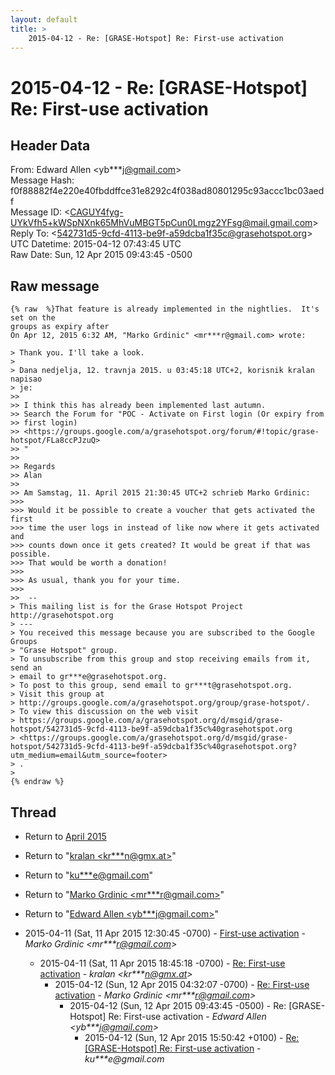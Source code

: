 ```yaml
---
layout: default
title: >
    2015-04-12 - Re: [GRASE-Hotspot] Re: First-use activation
---
```


# 2015-04-12 - Re: [GRASE-Hotspot] Re: First-use activation

## Header Data

From: Edward Allen \<yb***j@gmail.com\><br>
Message Hash: f0f88882f4e220e40fbddffce31e8292c4f038ad80801295c93accc1bc03aedf<br>
Message ID: \<CAGUY4fyg-UYkVfh5+kWSpNXnk65MhVuMBGT5pCun0Lmgz2YFsg@mail.gmail.com\><br>
Reply To: \<542731d5-9cfd-4113-be9f-a59dcba1f35c@grasehotspot.org\><br>
UTC Datetime: 2015-04-12 07:43:45 UTC<br>
Raw Date: Sun, 12 Apr 2015 09:43:45 -0500<br>

## Raw message

```
{% raw  %}That feature is already implemented in the nightlies.  It's set on the
groups as expiry after
On Apr 12, 2015 6:32 AM, "Marko Grdinic" <mr***r@gmail.com> wrote:

> Thank you. I'll take a look.
>
> Dana nedjelja, 12. travnja 2015. u 03:45:18 UTC+2, korisnik kralan napisao
> je:
>>
>> I think this has already been implemented last autumn.
>> Search the Forum for "POC - Activate on First login (Or expiry from
>> first login)
>> <https://groups.google.com/a/grasehotspot.org/forum/#!topic/grase-hotspot/FLa8ccPJzuQ>
>> "
>>
>> Regards
>> Alan
>>
>> Am Samstag, 11. April 2015 21:30:45 UTC+2 schrieb Marko Grdinic:
>>>
>>> Would it be possible to create a voucher that gets activated the first
>>> time the user logs in instead of like now where it gets activated and
>>> counts down once it gets created? It would be great if that was possible.
>>> That would be worth a donation!
>>>
>>> As usual, thank you for your time.
>>>
>>  --
> This mailing list is for the Grase Hotspot Project http://grasehotspot.org
> ---
> You received this message because you are subscribed to the Google Groups
> "Grase Hotspot" group.
> To unsubscribe from this group and stop receiving emails from it, send an
> email to gr***e@grasehotspot.org.
> To post to this group, send email to gr***t@grasehotspot.org.
> Visit this group at
> http://groups.google.com/a/grasehotspot.org/group/grase-hotspot/.
> To view this discussion on the web visit
> https://groups.google.com/a/grasehotspot.org/d/msgid/grase-hotspot/542731d5-9cfd-4113-be9f-a59dcba1f35c%40grasehotspot.org
> <https://groups.google.com/a/grasehotspot.org/d/msgid/grase-hotspot/542731d5-9cfd-4113-be9f-a59dcba1f35c%40grasehotspot.org?utm_medium=email&utm_source=footer>
> .
>
{% endraw %}
```

## Thread

+ Return to [April 2015](/archive/2015/04)

+ Return to "[kralan <kr***n<span>@</span>gmx.at>](/authors/kr___n_at_gmx_at)"
+ Return to "[ku***e<span>@</span>gmail.com](/authors/ku___e_at_gmail_com)"
+ Return to "[Marko Grdinic <mr***r<span>@</span>gmail.com>](/authors/mr___r_at_gmail_com)"
+ Return to "[Edward Allen <yb***j<span>@</span>gmail.com>](/authors/yb___j_at_gmail_com)"

+ 2015-04-11 (Sat, 11 Apr 2015 12:30:45 -0700) - [First-use activation](/archive/2015/04/24db70b3de803bff0a3fe9e0b032ed27d3ddbd18d58943360fb1cbbe5f3f09b7) - _Marko Grdinic \<mr***r@gmail.com\>_
  + 2015-04-11 (Sat, 11 Apr 2015 18:45:18 -0700) - [Re: First-use activation](/archive/2015/04/b2cf503513d409a8d3f794421402ddb36f90f727aa7fbaec9a6796b12e3a170a) - _kralan \<kr***n@gmx.at\>_
    + 2015-04-12 (Sun, 12 Apr 2015 04:32:07 -0700) - [Re: First-use activation](/archive/2015/04/eb74aeb3d29e4479c22f7be5de3bdb89f5182083fd347f31b51e95c554c8e387) - _Marko Grdinic \<mr***r@gmail.com\>_
      + 2015-04-12 (Sun, 12 Apr 2015 09:43:45 -0500) - Re: [GRASE-Hotspot] Re: First-use activation - _Edward Allen \<yb***j@gmail.com\>_
        + 2015-04-12 (Sun, 12 Apr 2015 15:50:42 +0100) - [Re: [GRASE-Hotspot] Re: First-use activation](/archive/2015/04/d48085b91f190b91e78bf952af3d3eb817ea2a7a89c18384bc6a9e9cd2a6b4ab) - _ku***e@gmail.com_

